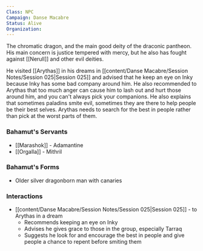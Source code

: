 ```yaml
---
Class: NPC
Campaign: Danse Macabre
Status: Alive
Organization:
---
```

The chromatic dragon, and the main good deity of the draconic pantheon. His main concern is justice tempered with mercy, but he also has fought against [[Nerull]] and other evil deities.

He visited [[Arythas]] in his dreams in [[content/Danse Macabre/Session Notes/Session 025|Session 025]] and advised that he keep an eye on Inky because Inky has some bad company around him. He also recommended to Arythas that too much anger can cause him to lash out and hurt those around him, and you can't always pick your companions. He also explains that sometimes paladins smite evil, sometimes they are there to help people be their best selves. Arythas needs to search for the best in people rather than pick at the worst parts of them.

### Bahamut's Servants

- [[Marashok]] - Adamantine
- [[Orgalla]] - Mithril

### Bahamut's Forms

- Older silver dragonborn man with canaries

### Interactions

- [[content/Danse Macabre/Session Notes/Session 025|Session 025]] - to Arythas in a dream
	- Recommends keeping an eye on Inky
	- Advises he gives grace to those in the group, especially Tarraq
	- Suggests he look for and encourage the best in people and give people a chance to repent before smiting them